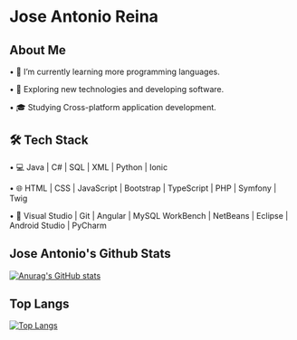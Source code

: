 # Jose Antonio Reina

## About Me
•	🔭   I’m currently learning more programming languages.

•	🤔   Exploring new technologies and developing software.

•	🎓   Studying Cross-platform application development.

## 🛠 Tech Stack

•	💻   Java | C# | SQL | XML | Python | Ionic

•	🌐   HTML | CSS | JavaScript | Bootstrap | TypeScript | PHP | Symfony |  Twig

•	🔧   Visual Studio | Git | Angular | MySQL WorkBench | NetBeans | Eclipse | Android Studio | PyCharm


## Jose Antonio's Github Stats

[![Anurag's GitHub stats](https://github-readme-stats.vercel.app/api?username=Josearemos)](https://github.com/Josearemos/github-readme-stats)


## Top Langs

[![Top Langs](https://github-readme-stats.vercel.app/api/top-langs/?username=Josearemos)](https://github.com/Josearemos/github-readme-stats)


